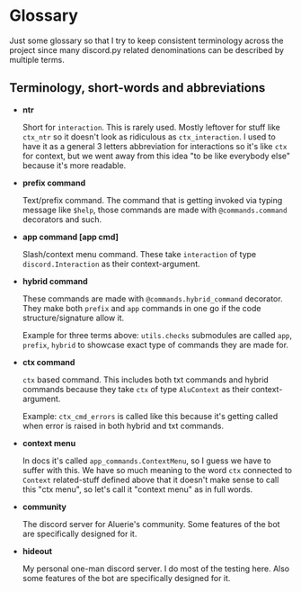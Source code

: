 # Glossary

Just some glossary so that I try to keep consistent terminology across the project since many discord.py related denominations can be described by multiple terms.

## Terminology, short-words and abbreviations

* **ntr**

    Short for `interaction`. This is rarely used. Mostly leftover for stuff like `ctx_ntr` so it doesn't look as ridiculous as `ctx_interaction`. I used to have it as a general 3 letters abbreviation for interactions so it's like `ctx` for context, but we went away from this idea "to be like everybody else" because it's more readable.

* **prefix command**

    Text/prefix command. The command that is getting invoked via typing message like `$help`, those commands are made with `@commands.command` decorators and such.

* **app command [app cmd]**

    Slash/context menu command. These take `interaction` of type `discord.Interaction` as their context-argument.

* **hybrid command**

    These commands are made with `@commands.hybrid_command` decorator. They make both `prefix` and `app` commands in one go if the code structure/signature allow it.

    Example for three terms above: `utils.checks` submodules are called `app`, `prefix`, `hybrid` to showcase exact type of commands they are made for.

* **ctx command**

    `ctx` based command. This includes both txt commands and hybrid commands because they take `ctx` of type `AluContext` as their context-argument.

    Example: `ctx_cmd_errors` is called like this because it's getting called when error is raised in both hybrid and txt commands.

* **context menu**

    In docs it's called `app_commands.ContextMenu`, so I guess we have to suffer with this. We have so much meaning to the word `ctx` connected to `Context` related-stuff defined above that it doesn't make sense to call this "ctx menu", so let's call it "context menu" as in full words.

* **community**

    The discord server for Aluerie's community. Some features of the bot are specifically designed for it.
* **hideout**

    My personal one-man discord server. I do most of the testing here. Also some features of the bot are specifically designed for it.

